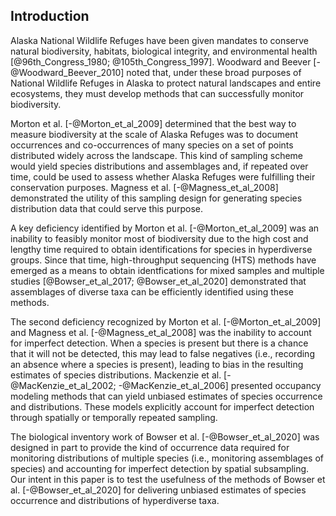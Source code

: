 
## Introduction

Alaska National Wildlife Refuges have been given mandates to conserve natural biodiversity, habitats, biological integrity, and environmental health [@96th_Congress_1980; @105th_Congress_1997]. Woodward and Beever [-@Woodward_Beever_2010] noted that, under these broad purposes of National Wildlife Refuges in Alaska to protect natural landscapes and entire ecosystems, they must develop methods that can successfully monitor biodiversity. 

Morton et al. [-@Morton_et_al_2009] determined that the best way to measure biodiversity at the scale of Alaska Refuges was to document occurrences and co-occurrences of many species on a set of points distributed widely across the landscape. This kind of sampling scheme would yield species distributions and assemblages and, if repeated over time, could be used to assess whether Alaska Refuges were fulfilling their conservation purposes. Magness et al. [-@Magness_et_al_2008] demonstrated the utility of this sampling design for generating species distribution data that could serve this purpose.

A key deficiency identified by Morton et al. [-@Morton_et_al_2009] was an inability to feasibly monitor most of biodiversity due to the high cost and lengthy time required to obtain identifications for species in hyperdiverse groups. Since that time, high-throughput sequencing (HTS) methods have emerged as a means to obtain identfications for mixed samples and multiple studies [@Bowser_et_al_2017; @Bowser_et_al_2020] demonstrated that assemblages of diverse taxa can be efficiently identified using these methods. 

The second deficiency recognized by Morton et al. [-@Morton_et_al_2009] and Magness et al. [-@Magness_et_al_2008] was the inability to account for imperfect detection. When a species is present but there is a chance that it will not be detected, this may lead to false negatives (i.e., recording an absence where a species is present), leading to bias in the resulting estimates of species distributions. Mackenzie et al. [-@MacKenzie_et_al_2002; -@MacKenzie_et_al_2006] presented occupancy modeling methods that can yield unbiased estimates of species occurrence and distributions. These models explicitly account for imperfect detection through spatially or temporally repeated sampling.

The biological inventory work of Bowser et al. [-@Bowser_et_al_2020] was designed in part to provide the kind of occurrence data required for monitoring distributions of multiple species (i.e., monitoring assemblages of species) and accounting for imperfect detection by spatial subsampling. Our intent in this paper is to test the usefulness of the methods of Bowser et al. [-@Bowser_et_al_2020] for delivering unbiased estimates of species occurrence and distributions of hyperdiverse taxa.
